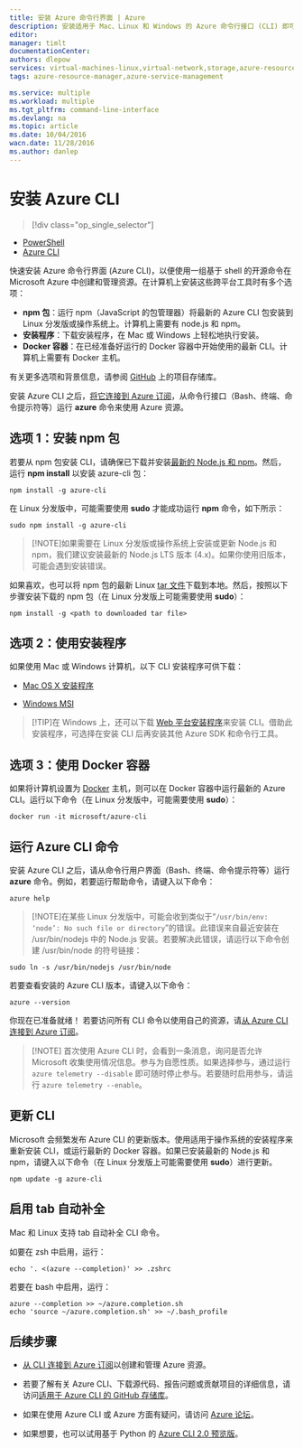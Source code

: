```yaml
---
title: 安装 Azure 命令行界面 | Azure
description: 安装适用于 Mac、Linux 和 Windows 的 Azure 命令行接口 (CLI) 即可使用 Azure 服务
editor: 
manager: timlt
documentationCenter: 
authors: dlepow
services: virtual-machines-linux,virtual-network,storage,azure-resource-manager
tags: azure-resource-manager,azure-service-management

ms.service: multiple
ms.workload: multiple
ms.tgt_pltfrm: command-line-interface
ms.devlang: na
ms.topic: article
ms.date: 10/04/2016
wacn.date: 11/28/2016
ms.author: danlep
---
```


# 安装 Azure CLI

> [!div class="op_single_selector"]
- [PowerShell](./powershell-install-configure.md)
- [Azure CLI](./xplat-cli-install.md)

快速安装 Azure 命令行界面 (Azure CLI)，以便使用一组基于 shell 的开源命令在 Microsoft Azure 中创建和管理资源。在计算机上安装这些跨平台工具时有多个选项：

* **npm 包**：运行 npm（JavaScript 的包管理器）将最新的 Azure CLI 包安装到 Linux 分发版或操作系统上。计算机上需要有 node.js 和 npm。
* **安装程序**：下载安装程序，在 Mac 或 Windows 上轻松地执行安装。
* **Docker 容器**：在已经准备好运行的 Docker 容器中开始使用的最新 CLI。计算机上需要有 Docker 主机。
    
有关更多选项和背景信息，请参阅 [GitHub](https://github.com/azure/azure-xplat-cli) 上的项目存储库。

安装 Azure CLI 之后，[将它连接到 Azure 订阅](./xplat-cli-connect.md)，从命令行接口（Bash、终端、命令提示符等）运行 **azure** 命令来使用 Azure 资源。

## 选项 1：安装 npm 包

若要从 npm 包安装 CLI，请确保已下载并安装[最新的 Node.js 和 npm](https://nodejs.org/en/download/package-manager/)。然后，运行 **npm install** 以安装 azure-cli 包：

    npm install -g azure-cli

在 Linux 分发版中，可能需要使用 **sudo** 才能成功运行 __npm__ 命令，如下所示：

    sudo npm install -g azure-cli

> [!NOTE]如果需要在 Linux 分发版或操作系统上安装或更新 Node.js 和 npm，我们建议安装最新的 Node.js LTS 版本 (4.x)。如果你使用旧版本，可能会遇到安装错误。

如果喜欢，也可以将 npm 包的最新 Linux [tar 文件][linux-installer]下载到本地。然后，按照以下步骤安装下载的 npm 包（在 Linux 分发版上可能需要使用 **sudo**）：

    npm install -g <path to downloaded tar file>

## 选项 2：使用安装程序

如果使用 Mac 或 Windows 计算机，以下 CLI 安装程序可供下载：

* [Mac OS X 安装程序][mac-installer]

* [Windows MSI][windows-installer]

>[!TIP]在 Windows 上，还可以下载 [Web 平台安装程序](https://go.microsoft.com/?linkid=9828653)来安装 CLI。借助此安装程序，可选择在安装 CLI 后再安装其他 Azure SDK 和命令行工具。

## 选项 3：使用 Docker 容器

如果将计算机设置为 [Docker](https://docs.docker.com/engine/understanding-docker/) 主机，则可以在 Docker 容器中运行最新的 Azure CLI。运行以下命令（在 Linux 分发版中，可能需要使用 **sudo**）：

    docker run -it microsoft/azure-cli

## 运行 Azure CLI 命令
安装 Azure CLI 之后，请从命令行用户界面（Bash、终端、命令提示符等）运行 **azure** 命令。例如，若要运行帮助命令，请键入以下命令：

    azure help

> [!NOTE]在某些 Linux 分发版中，可能会收到类似于“`/usr/bin/env: ‘node’: No such file or directory`”的错误。此错误来自最近安装在 /usr/bin/nodejs 中的 Node.js 安装。若要解决此错误，请运行以下命令创建 /usr/bin/node 的符号链接：

    sudo ln -s /usr/bin/nodejs /usr/bin/node

若要查看安装的 Azure CLI 版本，请键入以下命令：

    azure --version

你现在已准备就绪！ 若要访问所有 CLI 命令以使用自己的资源，请[从 Azure CLI 连接到 Azure 订阅](./xplat-cli-connect.md)。

>[!NOTE] 首次使用 Azure CLI 时，会看到一条消息，询问是否允许 Microsoft 收集使用情况信息。参与为自愿性质。如果选择参与，通过运行 `azure telemetry --disable` 即可随时停止参与。若要随时启用参与，请运行 `azure telemetry --enable`。

## 更新 CLI

Microsoft 会频繁发布 Azure CLI 的更新版本。使用适用于操作系统的安装程序来重新安装 CLI，或运行最新的 Docker 容器。如果已安装最新的 Node.js 和 npm，请键入以下命令（在 Linux 分发版上可能需要使用 **sudo**）进行更新。

    npm update -g azure-cli

## 启用 tab 自动补全

Mac 和 Linux 支持 tab 自动补全 CLI 命令。

如要在 zsh 中启用，运行：

    echo '. <(azure --completion)' >> .zshrc

若要在 bash 中启用，运行：

    azure --completion >> ~/azure.completion.sh
    echo 'source ~/azure.completion.sh' >> ~/.bash_profile

## 后续步骤 

* [从 CLI 连接到 Azure 订阅](./xplat-cli-connect.md)以创建和管理 Azure 资源。

* 若要了解有关 Azure CLI、下载源代码、报告问题或贡献项目的详细信息，请访问[适用于 Azure CLI 的 GitHub 存储库](https://github.com/azure/azure-xplat-cli)。

* 如果在使用 Azure CLI 或 Azure 方面有疑问，请访问 [Azure 论坛](https://social.msdn.microsoft.com/Forums/zh-CN/home?forum=azurescripting)。

* 如果想要，也可以试用基于 Python 的 [Azure CLI 2.0 预览版](https://github.com/azure/azure-cli)。

[mac-installer]: http://aka.ms/mac-azure-cli
[windows-installer]: http://aka.ms/webpi-azure-cli
[linux-installer]: http://aka.ms/linux-azure-cli
[cliasm]: ./virtual-machines-command-line-tools.md
[cliarm]: ./virtual-machines/azure-cli-arm-commands.md

<!---HONumber=Mooncake_1121_2016-->